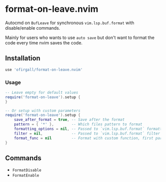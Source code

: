 # format-on-leave.nvim
Autocmd on `BufLeave` for synchronous `vim.lsp.buf.format` with disable/enable commands.

Mainly for users who wants to use `auto save` but don't want to format the code every time nvim saves the code.


## Installation
```lua
use 'ofirgall/format-on-leave.nvim'
```

### Usage
```lua
-- Leave empty for default values
require('format-on-leave').setup {
}

-- Or setup with custom parameters
require('format-on-leave').setup {
	save_after_format = true, -- Save after the format
	pattern = { '*' },        -- Which files pattern to format
	formatting_options = nil, -- Passed to `vim.lsp.buf.format` formatting_options
	filter = nil,             -- Passed to `vim.lsp.buf.format` filter
	format_func = nil         -- Format with custom function, first param is whether to async format or not
}
```

## Commands
* `FormatDisable`
* `FormatEnable`
